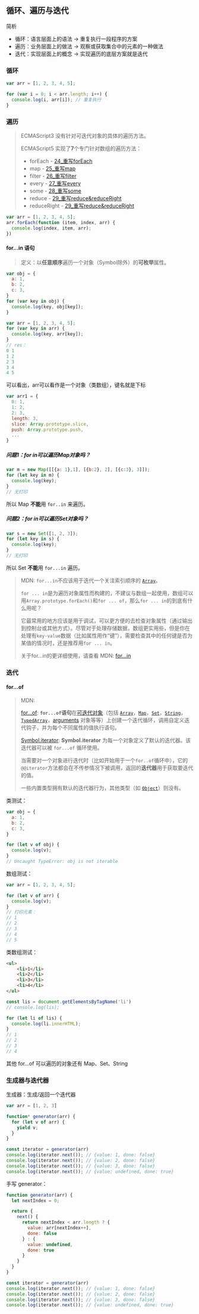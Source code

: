 ## 循环、遍历与迭代

简析

- 循环：语言层面上的语法 -> 重复执行一段程序的方案
- 遍历：业务层面上的做法 -> 观察或获取集合中的元素的一种做法
- 迭代：实现层面上的概念 -> 实现遍历的底层方案就是迭代

### 循环

```js
var arr = [1, 2, 3, 4, 5];

for (var i = 0; i < arr.length; i++) {
  console.log(i, arr[i]); // 重复执行
}
```

### 遍历

> ECMAScript3 没有针对可迭代对象的具体的遍历方法。
>
> ECMAScript5 实现了**7**个专门针对数组的遍历方法：
>
> - forEach - [24_重写forEach](https://github.com/yesmore/pre-interview/blob/main/src/24_%E9%87%8D%E5%86%99forEach.md)
> - map - [25_重写map](https://github.com/yesmore/pre-interview/blob/main/src/25_%E9%87%8D%E5%86%99map.md)
> - filter - [26_重写filter](https://github.com/yesmore/pre-interview/blob/main/src/26_%E9%87%8D%E5%86%99filter.md)
> - every - [27_重写every](https://github.com/yesmore/pre-interview/blob/main/src/27_%E9%87%8D%E5%86%99every.md)
> - some - [28_重写some](https://github.com/yesmore/pre-interview/blob/main/src/28_%E9%87%8D%E5%86%99some.md)
> - reduce - [29_重写reduce&reduceRight](https://github.com/yesmore/pre-interview/blob/main/src/29_%E9%87%8D%E5%86%99reduce&reduceRight.md)
> - reduceRight - [29_重写reduce&reduceRight](https://github.com/yesmore/pre-interview/blob/main/src/29_%E9%87%8D%E5%86%99reduce&reduceRight.md)

```js
var arr = [1, 2, 3, 4, 5];
arr.forEach(function (item, index, arr) {
  console.log(index, item, arr);
})
```

#### for...in 语句

> 定义：以**任意顺序**遍历一个对象（Symbol除外）的**可枚举**属性。

```js
var obj = {
  a: 1,
  b: 2,
  c: 3,
}
for (var key in obj) {
  console.log(key, obj[key]);
}
```

```js
var arr = [1, 2, 3, 4, 5];
for (var key in arr) {
  console.log(key, arr[key]);
}
// res：
0 1
1 2
2 3
3 4
4 5
```

可以看出，arr可以看作是一个对象（类数组），键名就是下标

```js
var arr1 = {
  0: 1,
  1: 2,
  2: 3,
  length: 3,
  slice: Array.prototype.slice,
  push: Array.prototype.push,
  ...
}
```

##### 问题1：for in可以遍历Map对象吗？

```js
var m = new Map([[{a: 1},1], [{b:2}, 2], [{c:3}, 3]]);
for (let key in m) {
  console.log(key);
}
// 无打印
```

所以 Map **不能**用 `for..in` 来遍历。

##### 问题2：for in可以遍历Set对象吗？

```js
var s = new Set([1, 2, 3]);
for (let key in s) {
  console.log(key);
}
// 无打印
```

所以 Set **不能**用 `for...in` 遍历。

> MDN:  `for...in`不应该用于迭代一个关注索引顺序的 [`Array`](https://developer.mozilla.org/zh-CN/docs/Web/JavaScript/Reference/Global_Objects/Array)。
>
> `for ... in`是为遍历对象属性而构建的，不建议与数组一起使用，数组可以用`Array.prototype.forEach()`和`for ... of`，那么`for ... in`的到底有什么用呢？
>
> 它最常用的地方应该是用于调试，可以更方便的去检查对象属性（通过输出到控制台或其他方式）。尽管对于处理存储数据，数组更实用些，但是你在处理有`key-value`数据（比如属性用作“键”），需要检查其中的任何键是否为某值的情况时，还是推荐用`for ... in`。
>
> 关于for...in的更详细使用，请查看 MDN: [for...in](https://developer.mozilla.org/zh-CN/docs/Web/JavaScript/Reference/Statements/for...in)



### 迭代

#### for...of

> MDN: 
>
> [for...of](https://developer.mozilla.org/zh-CN/docs/Web/JavaScript/Reference/Statements/for...of): **`for...of`语句**在[可迭代对象](https://developer.mozilla.org/zh-CN/docs/Web/JavaScript/Reference/Iteration_protocols)（包括 [`Array`](https://developer.mozilla.org/zh-CN/docs/Web/JavaScript/Reference/Global_Objects/Array)，[`Map`](https://developer.mozilla.org/zh-CN/docs/Web/JavaScript/Reference/Global_Objects/Map)，[`Set`](https://developer.mozilla.org/zh-CN/docs/Web/JavaScript/Reference/Global_Objects/Set)，[`String`](https://developer.mozilla.org/zh-CN/docs/Web/JavaScript/Reference/Global_Objects/String)，[`TypedArray`](https://developer.mozilla.org/zh-CN/docs/Web/JavaScript/Reference/Global_Objects/TypedArray)，[arguments](https://developer.mozilla.org/en-US/docs/Web/JavaScript/Reference/Functions_and_function_scope/arguments) 对象等等）上创建一个迭代循环，调用自定义迭代钩子，并为每个不同属性的值执行语句。
>
> 
>
> [Symbol.iterator](https://developer.mozilla.org/zh-CN/docs/Web/JavaScript/Reference/Global_Objects/Symbol/iterator): **Symbol.iterator** 为每一个对象定义了默认的迭代器。该迭代器可以被 `for...of` 循环使用。
>
> 当需要对一个对象进行迭代时（比如开始用于一个`for..of`循环中），它的`@@iterator`方法都会在不传参情况下被调用，返回的**迭代器**用于获取要迭代的值。
>
> 一些内置类型拥有默认的迭代器行为，其他类型（如 [`Object`](https://developer.mozilla.org/zh-CN/docs/Web/JavaScript/Reference/Global_Objects/Object)）则没有。

类测试：

```js
var obj = {
  a: 1,
  b: 2,
  c: 3,
}

for (let v of obj) {
  console.log(v);
}
// Uncaught TypeError: obj is not iterable
```

数组测试：

```js
var arr = [1, 2, 3, 4, 5];

for (let v of arr) {
  console.log(v);
}
// 打印元素：
// 1
// 2
// 3
// 4
// 5
```

类数组测试：

```html
<ul>
    <li>1</li>
    <li>2</li>
    <li>3</li>
    <li>4</li>
</ul>
```

```js
const lis = document.getElementsByTagName('li')
// console.log(lis);

for (let li of lis) {
  console.log(li.innerHTML);
}
// 1
// 2
// 3
// 4
```

其他 for...of 可以遍历的对象还有 Map、Set、String



### 生成器与迭代器

生成器：生成/返回一个迭代器

```js
var arr = [1, 2, 3]

function* generator(arr) {
  for (let v of arr) {
    yield v;
  }
}

const iterator = generator(arr)
console.log(iterator.next()); // {value: 1, done: false}
console.log(iterator.next()); // {value: 2, done: false}
console.log(iterator.next()); // {value: 3, done: false}
console.log(iterator.next()); // {value: undefined, done: true}
```

手写 generator：

```js
function generator(arr) {
  let nextIndex = 0;

  return {
    next() {
      return nextIndex < arr.length ? {
        value: arr[nextIndex++],
        done: false
      } : {
        value: undefined,
        done: true
      }
    }
  }
}

const iterator = generator(arr)
console.log(iterator.next()); // {value: 1, done: false}
console.log(iterator.next()); // {value: 2, done: false}
console.log(iterator.next()); // {value: 3, done: false}
console.log(iterator.next()); // {value: undefined, done: true}
```

